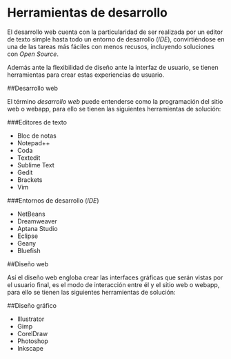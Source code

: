 Herramientas de desarrollo
==========================

El desarrollo web cuenta con la particularidad de ser realizada por un editor de texto simple hasta todo un entorno de desarrollo (*IDE*), convirtiéndose en una de las tareas más fáciles con menos recusos, incluyendo soluciones con *Open Source*.

Además ante la flexibilidad de diseño ante la interfaz de usuario, se tienen herramientas para crear estas experiencias de usuario.

##Desarrollo web

El término *desarrollo web* puede entenderse como la programación del sitio web o webapp, para ello se tienen las siguientes herramientas de solución:

###Editores de texto

- Bloc de notas
- Notepad++
- Coda
- Textedit
- Sublime Text
- Gedit
- Brackets
- Vim

###Entornos de desarrollo (*IDE*)

- NetBeans
- Dreamweaver
- Aptana Studio
- Eclipse
- Geany
- Bluefish

##Diseño web

Así el diseño web engloba crear las interfaces gráficas que serán vistas por el usuario final, es el modo de interacción entre él y el sitio web o webapp, para ello se tienen las siguientes herramientas de solución:

##Diseño gráfico

- Illustrator
- Gimp
- CorelDraw
- Photoshop
- Inkscape
